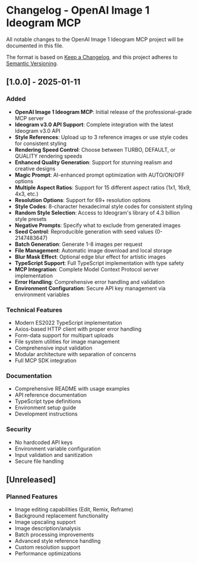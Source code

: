 # Changelog - OpenAI Image 1 Ideogram MCP

All notable changes to the OpenAI Image 1 Ideogram MCP project will be documented in this file.

The format is based on [Keep a Changelog](https://keepachangelog.com/en/1.0.0/),
and this project adheres to [Semantic Versioning](https://semver.org/spec/v2.0.0.html).

## [1.0.0] - 2025-01-11

### Added
- **OpenAI Image 1 Ideogram MCP**: Initial release of the professional-grade MCP server
- **Ideogram v3.0 API Support**: Complete integration with the latest Ideogram v3.0 API
- **Style References**: Upload up to 3 reference images or use style codes for consistent styling
- **Rendering Speed Control**: Choose between TURBO, DEFAULT, or QUALITY rendering speeds
- **Enhanced Quality Generation**: Support for stunning realism and creative designs
- **Magic Prompt**: AI-enhanced prompt optimization with AUTO/ON/OFF options
- **Multiple Aspect Ratios**: Support for 15 different aspect ratios (1x1, 16x9, 4x3, etc.)
- **Resolution Options**: Support for 69+ resolution options
- **Style Codes**: 8-character hexadecimal style codes for consistent styling
- **Random Style Selection**: Access to Ideogram's library of 4.3 billion style presets
- **Negative Prompts**: Specify what to exclude from generated images
- **Seed Control**: Reproducible generation with seed values (0-2147483647)
- **Batch Generation**: Generate 1-8 images per request
- **File Management**: Automatic image download and local storage
- **Blur Mask Effect**: Optional edge blur effect for artistic images
- **TypeScript Support**: Full TypeScript implementation with type safety
- **MCP Integration**: Complete Model Context Protocol server implementation
- **Error Handling**: Comprehensive error handling and validation
- **Environment Configuration**: Secure API key management via environment variables

### Technical Features
- Modern ES2022 TypeScript implementation
- Axios-based HTTP client with proper error handling
- Form-data support for multipart uploads
- File system utilities for image management
- Comprehensive input validation
- Modular architecture with separation of concerns
- Full MCP SDK integration

### Documentation
- Comprehensive README with usage examples
- API reference documentation
- TypeScript type definitions
- Environment setup guide
- Development instructions

### Security
- No hardcoded API keys
- Environment variable configuration
- Input validation and sanitization
- Secure file handling

## [Unreleased]

### Planned Features
- Image editing capabilities (Edit, Remix, Reframe)
- Background replacement functionality
- Image upscaling support
- Image description/analysis
- Batch processing improvements
- Advanced style reference handling
- Custom resolution support
- Performance optimizations
